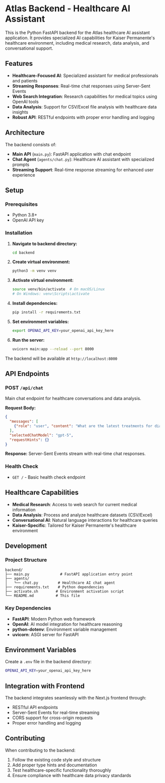 # Atlas Backend - Healthcare AI Assistant

This is the Python FastAPI backend for the Atlas healthcare AI assistant application. It provides specialized AI capabilities for Kaiser Permanente's healthcare environment, including medical research, data analysis, and conversational support.

## Features

- **Healthcare-Focused AI**: Specialized assistant for medical professionals and patients
- **Streaming Responses**: Real-time chat responses using Server-Sent Events
- **Web Search Integration**: Research capabilities for medical topics using OpenAI tools
- **Data Analysis**: Support for CSV/Excel file analysis with healthcare data insights
- **Robust API**: RESTful endpoints with proper error handling and logging

## Architecture

The backend consists of:
- **Main API** (`main.py`): FastAPI application with chat endpoint
- **Chat Agent** (`agents/chat.py`): Healthcare AI assistant with specialized prompts
- **Streaming Support**: Real-time response streaming for enhanced user experience

## Setup

### Prerequisites
- Python 3.8+
- OpenAI API key

### Installation

1. **Navigate to backend directory:**
   ```bash
   cd backend
   ```

2. **Create virtual environment:**
   ```bash
   python3 -m venv venv
   ```

3. **Activate virtual environment:**
   ```bash
   source venv/bin/activate  # On macOS/Linux
   # On Windows: venv\Scripts\activate
   ```

4. **Install dependencies:**
   ```bash
   pip install -r requirements.txt
   ```

5. **Set environment variables:**
   ```bash
   export OPENAI_API_KEY=your_openai_api_key_here
   ```

6. **Run the server:**
   ```bash
   uvicorn main:app --reload --port 8000
   ```

The backend will be available at `http://localhost:8000`

## API Endpoints

### POST `/api/chat`
Main chat endpoint for healthcare conversations and data analysis.

**Request Body:**
```json
{
  "messages": [
    {"role": "user", "content": "What are the latest treatments for diabetes?"}
  ],
  "selectedChatModel": "gpt-5",
  "requestHints": {}
}
```

**Response:** Server-Sent Events stream with real-time chat responses.

### Health Check
- `GET /` - Basic health check endpoint

## Healthcare Capabilities

- **Medical Research**: Access to web search for current medical information
- **Data Analysis**: Process and analyze healthcare datasets (CSV/Excel)
- **Conversational AI**: Natural language interactions for healthcare queries
- **Kaiser-Specific**: Tailored for Kaiser Permanente's healthcare environment

## Development

### Project Structure
```
backend/
├── main.py              # FastAPI application entry point
├── agents/
│   └── chat.py         # Healthcare AI chat agent
├── requirements.txt    # Python dependencies
├── activate.sh        # Environment activation script
└── README.md          # This file
```

### Key Dependencies
- **FastAPI**: Modern Python web framework
- **OpenAI**: AI model integration for healthcare reasoning
- **python-dotenv**: Environment variable management
- **uvicorn**: ASGI server for FastAPI

## Environment Variables

Create a `.env` file in the backend directory:

```bash
OPENAI_API_KEY=your_openai_api_key_here
```

## Integration with Frontend

The backend integrates seamlessly with the Next.js frontend through:
- RESTful API endpoints
- Server-Sent Events for real-time streaming
- CORS support for cross-origin requests
- Proper error handling and logging

## Contributing

When contributing to the backend:
1. Follow the existing code style and structure
2. Add proper type hints and documentation
3. Test healthcare-specific functionality thoroughly
4. Ensure compliance with healthcare data privacy standards
